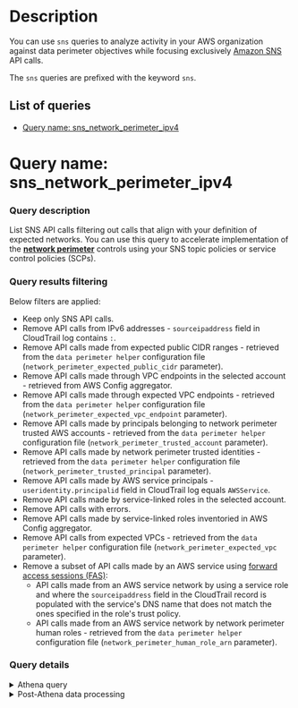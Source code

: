<!-- # Copyright Amazon.com, Inc. or its affiliates. All Rights Reserved.
# SPDX-License-Identifier: MIT-0 -->
# Description

You can use `sns` queries to analyze activity in your AWS organization against data perimeter objectives while focusing exclusively [Amazon SNS](https://docs.aws.amazon.com/sns/latest/dg/welcome.html) API calls.    

The `sns` queries are prefixed with the keyword `sns`.

## List of queries

* [Query name: sns_network_perimeter_ipv4](#query-name-sns_network_perimeter_ipv4)

# Query name: sns_network_perimeter_ipv4

### Query description


List SNS API calls filtering out calls that align with your definition of expected networks.
You can use this query to accelerate implementation of the [**network perimeter**](https://aws.amazon.com/blogs/security/establishing-a-data-perimeter-on-aws-allow-access-to-company-data-only-from-expected-networks/) controls using your SNS topic policies or service control policies (SCPs).
    
### Query results filtering

Below filters are applied:
- Keep only SNS API calls.
- Remove API calls from IPv6 addresses - `sourceipaddress` field in CloudTrail log contains `:`.
- Remove API calls made from expected public CIDR ranges - retrieved from the `data perimeter helper` configuration file (`network_perimeter_expected_public_cidr` parameter).
- Remove API calls made through VPC endpoints in the selected account - retrieved from AWS Config aggregator.
- Remove API calls made through expected VPC endpoints - retrieved from the `data perimeter helper` configuration file (`network_perimeter_expected_vpc_endpoint` parameter).
- Remove API calls made by principals belonging to network perimeter trusted AWS accounts - retrieved from the `data perimeter helper` configuration file (`network_perimeter_trusted_account` parameter).
- Remove API calls made by network perimeter trusted identities - retrieved from the `data perimeter helper` configuration file (`network_perimeter_trusted_principal` parameter).
- Remove API calls made by AWS service principals - `useridentity.principalid` field in CloudTrail log equals `AWSService`.
- Remove API calls made by service-linked roles in the selected account.
- Remove API calls with errors.
- Remove API calls made by service-linked roles inventoried in AWS Config aggregator.
- Remove API calls from expected VPCs - retrieved from the `data perimeter helper` configuration file (`network_perimeter_expected_vpc` parameter).
- Remove a subset of API calls made by an AWS service using [forward access sessions (FAS)](https://docs.aws.amazon.com/IAM/latest/UserGuide/access_forward_access_sessions.html):
  - API calls made from an AWS service network by using a service role and where the `sourceipaddress` field in the CloudTrail record is populated with the service's DNS name that does not match the ones specified in the role's trust policy.
  - API calls made from an AWS service network by network perimeter human roles - retrieved from the `data perimeter helper` configuration file (`network_perimeter_human_role_arn` parameter).


### Query details

<details>
<summary>Athena query</summary>

```sql
SELECT
    useridentity.sessioncontext.sessionissuer.arn as principal_arn,
    useridentity.type as principal_type,
    useridentity.accountid as principal_accountid,
    useridentity.principalid,
    eventname,
    COALESCE(
        JSON_EXTRACT_SCALAR(requestparameters, '$.topicArn'),
        JSON_EXTRACT_SCALAR(requestparameters, '$.resourceArn'),
        JSON_EXTRACT_SCALAR(responseelements, '$.topicArn')
    ) AS topicArn,
    sourceipaddress,
    vpcendpointid,
    count(*) as nb_reqs
FROM "__ATHENA_TABLE_NAME_PLACEHOLDER__"
WHERE
    p_account = '{account_id}'
    AND p_date {helper.get_athena_date_partition()}
    AND eventsource = 'sns.amazonaws.com'
    -- Remove API calls from IPv6 addresses - `sourceipaddress` field in CloudTrail log contains `:`.
    AND COALESCE(NOT regexp_like(sourceipaddress, ':'), True)
    -- Remove API calls made from expected public CIDR ranges - retrieved from the `data perimeter helper` configuration file (`network_perimeter_expected_public_cidr` parameter).
    {network_perimeter_expected_public_cidr}
    -- Remove API calls made through VPC endpoints in the selected account - retrieved from AWS Config aggregator
    {remove_selected_account_vpce}
    -- Remove API calls made through expected VPC endpoints - retrieved from the `data perimeter helper` configuration file (`network_perimeter_expected_vpc_endpoint` parameter).
    {network_perimeter_expected_vpc_endpoint}
    -- Remove API calls made by principals belonging to network perimeter trusted AWS accounts - retrieved from the `data perimeter helper` configuration file (`network_perimeter_trusted_account` parameter).
    {network_perimeter_trusted_account}
    -- Remove API calls made by network perimeter trusted identities - retrieved from the `data perimeter helper` configuration file (`network_perimeter_trusted_principal` parameter).
    {network_perimeter_trusted_principal_arn}
    {network_perimeter_trusted_principal_id}
    -- Remove API calls made by AWS service principals - `useridentity.principalid` field in CloudTrail log equals `AWSService`.
    AND useridentity.principalid != 'AWSService'
    -- Remove API calls made by service-linked roles in the selected account
    AND COALESCE(NOT regexp_like(useridentity.sessioncontext.sessionissuer.arn, '(:role/aws-service-role/)'), True)
    -- Remove API calls with errors
    AND errorcode IS NULL
GROUP BY
    useridentity.sessioncontext.sessionissuer.arn,
    useridentity.type,
    useridentity.accountid,
    useridentity.principalid,
    eventname,
    COALESCE(
        JSON_EXTRACT_SCALAR(requestparameters, '$.topicArn'),
        JSON_EXTRACT_SCALAR(requestparameters, '$.resourceArn'),
        JSON_EXTRACT_SCALAR(responseelements, '$.topicArn')
    ),
    vpcendpointid,
    sourceipaddress
```
</details>

<details>
<summary>Post-Athena data processing</summary>

- Following columns are injected to ease analysis: `vpcId`, `vpceAccountId`, `isAssumableBy`, `isServiceRole`.
- Remove API calls made by service-linked roles inventoried in AWS Config aggregator.
- Remove API calls from expected VPCs - retrieved from the `data perimeter helper` configuration file (`network_perimeter_expected_vpc` parameter).
- Remove a subset of API calls made by an AWS service using [forward access sessions (FAS)](https://docs.aws.amazon.com/IAM/latest/UserGuide/access_forward_access_sessions.html):
  - API calls made from an AWS service network by using a service role and where the `sourceipaddress` field in the CloudTrail record is populated with the service's DNS name that does not match the ones specified in the role's trust policy.
  - API calls made from an AWS service network by network perimeter human roles - retrieved from the `data perimeter helper` configuration file (`network_perimeter_human_role_arn` parameter).
</details>



